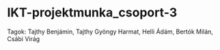 # IKT-projektmunka_csoport-3
Tagok: Tajthy Benjámin, Tajthy Gyöngy Harmat, Helli Ádám, Bertók Milán, Csábi Virág
